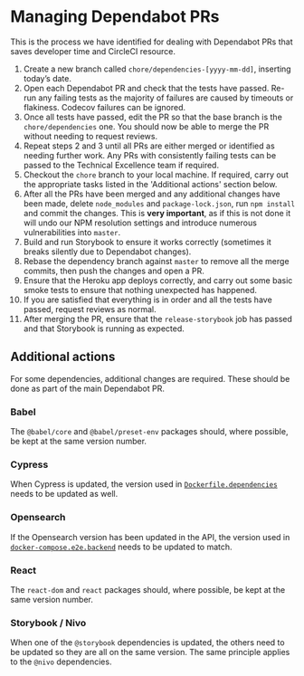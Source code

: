 # Managing Dependabot PRs

This is the process we have identified for dealing with Dependabot PRs that saves developer time and CircleCI resource.

1. Create a new branch called `chore/dependencies-[yyyy-mm-dd]`, inserting today’s date.
2. Open each Dependabot PR and check that the tests have passed. Re-run any failing tests as the majority of failures are caused by timeouts or flakiness. Codecov failures can be ignored.
3. Once all tests have passed, edit the PR so that the base branch is the `chore/dependencies` one. You should now be able to merge the PR without needing to request reviews.
4. Repeat steps 2 and 3 until all PRs are either merged or identified as needing further work. Any PRs with consistently failing tests can be passed to the Technical Excellence team if required.
5. Checkout the `chore` branch to your local machine. If required, carry out the appropriate tasks listed in the 'Additional actions' section below.
6. After all the PRs have been merged and any additional changes have been made, delete `node_modules` and `package-lock.json`, run ```npm install``` and commit the changes. This is **very important**, as if this is not done it will undo our NPM resolution settings and introduce numerous vulnerabilities into `master`.
7. Build and run Storybook to ensure it works correctly (sometimes it breaks silently due to Dependabot changes).
8. Rebase the dependency branch against `master` to remove all the merge commits, then push the changes and open a PR.
9. Ensure that the Heroku app deploys correctly, and carry out some basic smoke tests to ensure that nothing unexpected has happened.
10. If you are satisfied that everything is in order and all the tests have passed, request reviews as normal.
11. After merging the PR, ensure that the `release-storybook` job has passed and that Storybook is running as expected.

## Additional actions

For some dependencies, additional changes are required. These should be done as part of the main Dependabot PR.

### Babel

The `@babel/core` and `@babel/preset-env` packages should, where possible, be kept at the same version number.

### Cypress

When Cypress is updated, the version used in [`Dockerfile.dependencies`](https://github.com/uktrade/data-hub-frontend/blob/master/Dockerfile.dependencies#L69) needs to be updated as well.

### Opensearch

If the Opensearch version has been updated in the API, the version used in [`docker-compose.e2e.backend`](https://github.com/uktrade/data-hub-frontend/blob/master/docker-compose.e2e.backend.yml#L48) needs to be updated to match.

### React

The `react-dom` and `react` packages should, where possible, be kept at the same version number.

### Storybook / Nivo

When one of the `@storybook` dependencies is updated, the others need to be updated so they are all on the same version. The same principle applies to the `@nivo` dependencies.
